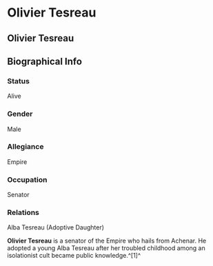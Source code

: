 # Olivier Tesreau
## Olivier Tesreau

		

## Biographical Info

### Status

Alive

### Gender

Male

### Allegiance

Empire

### Occupation

Senator

### Relations

Alba Tesreau (Adoptive Daughter)

**Olivier Tesreau** is a senator of the Empire who hails from Achenar. He adopted a young Alba Tesreau after her troubled childhood among an isolationist cult became public knowledge.^[1]^